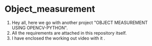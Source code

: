 # Object_measurement
1) Hey all, here we go with another project "OBJECT MEASUREMENT USING OPENCV-PYTHON". 
2) All the requirements are attached in this repository itself.
3) I have enclosed the working out video with it .
